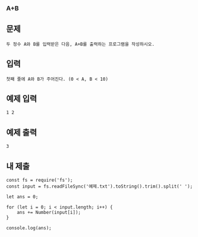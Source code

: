 ### A+B

## 문제

```
두 정수 A와 B를 입력받은 다음, A+B를 출력하는 프로그램을 작성하시오.
```

## 입력

```
첫째 줄에 A와 B가 주어진다. (0 < A, B < 10)
```

## 예제 입력

```
1 2
```

## 예제 출력

```
3
```

## 내 제출

```
const fs = require('fs');
const input = fs.readFileSync('예제.txt').toString().trim().split(' ');

let ans = 0;

for (let i = 0; i < input.length; i++) {
    ans += Number(input[i]);
}

console.log(ans);

```
